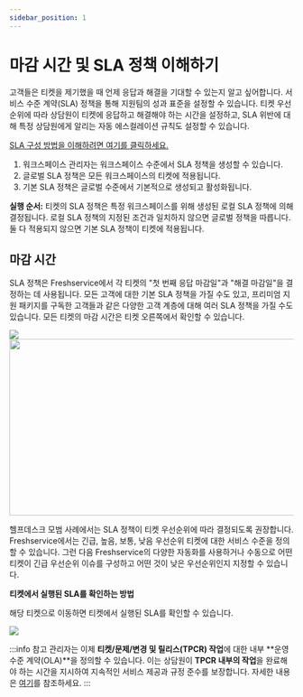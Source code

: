 ```yaml
---
sidebar_position: 1
---
```


# 마감 시간 및 SLA 정책 이해하기

고객들은 티켓을 제기했을 때 언제 응답과 해결을 기대할 수 있는지 알고 싶어합니다. 서비스 수준 계약(SLA) 정책을 통해 지원팀의 성과 표준을 설정할 수 있습니다. 티켓 우선순위에 따라 상담원이 티켓에 응답하고 해결해야 하는 시간을 설정하고, SLA 위반에 대해 특정 상담원에게 알리는 자동 에스컬레이션 규칙도 설정할 수 있습니다.

[SLA 구성 방법을 이해하려면 여기를 클릭하세요.](https://support.freshservice.com/en/support/solutions/articles/156459-creating-multiple-sla-policies-for-specific-departments-and-groups)

1. 워크스페이스 관리자는 워크스페이스 수준에서 SLA 정책을 생성할 수 있습니다.
2. 글로벌 SLA 정책은 모든 워크스페이스의 티켓에 적용됩니다.
3. 기본 SLA 정책은 글로벌 수준에서 기본적으로 생성되고 활성화됩니다.

**실행 순서:** 티켓의 SLA 정책은 특정 워크스페이스를 위해 생성된 로컬 SLA 정책에 의해 결정됩니다. 로컬 SLA 정책의 지정된 조건과 일치하지 않으면 글로벌 정책을 따릅니다. 둘 다 적용되지 않으면 기본 SLA 정책이 티켓에 적용됩니다.

## 마감 시간

SLA 정책은 Freshservice에서 각 티켓의 "첫 번째 응답 마감일"과 "해결 마감일"을 결정하는 데 사용됩니다. 모든 고객에 대한 기본 SLA 정책을 가질 수도 있고, 프리미엄 지원 패키지를 구독한 고객들과 같은 다양한 고객 계층에 대해 여러 SLA 정책을 가질 수도 있습니다. 모든 티켓의 마감 시간은 티켓 오른쪽에서 확인할 수 있습니다.

<img src="https://s3.amazonaws.com/cdn.freshdesk.com/data/helpdesk/attachments/production/50006707209/original/H2Y6gxu02eXh4PggOSDHiTTkQ_ywpQwjPw.png?1666271764"  className="fr-fic fr-fil fr-dib fr-bordered" />

<img src="https://s3.amazonaws.com/cdn.freshdesk.com/data/helpdesk/attachments/production/50000084733/original/xOLa2QVNF65nJndBsbyoXveGMKv3KhQ0bA.png?1565256779" width="624" height="313" className="fr-fic fr-dii" />

헬프데스크 모범 사례에서는 SLA 정책이 티켓 우선순위에 따라 결정되도록 권장합니다. Freshservice에서는 긴급, 높음, 보통, 낮음 우선순위 티켓에 대한 서비스 수준을 정의할 수 있습니다. 그런 다음 Freshservice의 다양한 자동화를 사용하거나 수동으로 어떤 티켓이 긴급 우선순위 이슈를 구성하고 어떤 것이 낮은 우선순위인지 지정할 수 있습니다.

**티켓에서 실행된 SLA를 확인하는 방법**

해당 티켓으로 이동하면 티켓에서 실행된 SLA를 확인할 수 있습니다.

<img src="https://s3.amazonaws.com/cdn.freshdesk.com/data/helpdesk/attachments/production/50011400844/original/pk6M2Lan_qU-pVK1dOHj5PAn-mUfCyHHwg.png?1711903991"  className="fr-fic fr-fil fr-dib" />

:::info 참고
관리자는 이제 **티켓/문제/변경 및 릴리스(TPCR) 작업**에 대한 내부 **운영 수준 계약(OLA)**을 정의할 수 있습니다. 이는 상담원이 **TPCR 내부의 작업**을 완료해야 하는 시간을 지시하여 지속적인 서비스 제공과 규정 준수를 보장합니다. 자세한 내용은 [여기](https://support.freshservice.com/en/support/solutions/articles/50000004246-setting-up-ola-policies-for-tasks?utm_source=SLA_solutionarticle&utm_medium=SLA_solutionarticle&utm_campaign=SLA_solutionarticle)를 참조하세요.
:::